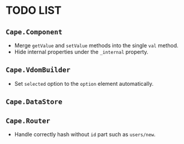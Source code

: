 # TODO LIST

## `Cape.Component`

* Merge `getValue` and `setValue` methods into the single `val` method.
* Hide internal properties under the `_internal` property.

## `Cape.VdomBuilder`

* Set `selected` option to the `option` element automatically.

## `Cape.DataStore`

## `Cape.Router`

* Handle correctly hash without `id` part such as `users/new`.
